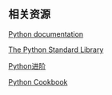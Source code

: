 ## 相关资源

[Python documentation](https://docs.python.org/3/)

[The Python Standard Library](https://docs.python.org/3/library/index.html)

[Python进阶](https://eastlakeside.gitbook.io/interpy-zh/)

[Python Cookbook](https://python3-cookbook.readthedocs.io/zh_CN/latest/)